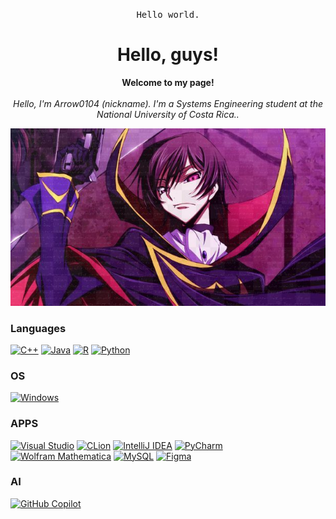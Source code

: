 

<p align="center">
	<samp>Hello world.</samp>
</p>

<h1 align="center">Hello, guys!</h1>

<p align="center">
	<b>Welcome to my page!</b><br><br>
	<i>
		Hello, I'm Arrow0104 (nickname). I'm a Systems Engineering student at the National University of Costa Rica..<br>
	</i>
</p>

<p align="center">
	<img src="https://github.com/Arrow0104/Arrow0104/blob/main/banner.jpg" alt="Banner" />
</p>

<!-- Badges and info -->
### Languages
[![C++](https://img.shields.io/badge/c++-black?style=for-the-badge&logo=cplusplus)](https://github.com/Arrow0104)
[![Java](https://img.shields.io/badge/java-%23ED8B00.svg?style=for-the-badge&logo=openjdk&logoColor=white)](https://github.com/Arrow0104)
[![R](https://img.shields.io/badge/r-%23276DC3.svg?style=for-the-badge&logo=r&logoColor=white)](https://github.com/Arrow0104)
[![Python](https://img.shields.io/badge/python-3776AB.svg?style=for-the-badge&logo=python&logoColor=white)](https://github.com/Arrow0104)
### OS
[![Windows](https://img.shields.io/badge/Windows-black?style=for-the-badge&logo=Windows)](https://github.com/Arrow0104)
### APPS
[![Visual Studio](https://img.shields.io/badge/Visual%20Studio-5C2D91.svg?style=for-the-badge&logo=visual-studio&logoColor=white)](https://github.com/Arrow0104)
[![CLion](https://img.shields.io/badge/CLion-black?style=for-the-badge&logo=clion&logoColor=white)](https://github.com/Arrow0104)
[![IntelliJ IDEA](https://img.shields.io/badge/IntelliJ%20IDEA-000000.svg?style=for-the-badge&logo=intellij-idea&logoColor=white)](https://github.com/Arrow0104)
[![PyCharm](https://img.shields.io/badge/PyCharm-000000.svg?style=for-the-badge&logo=pycharm&logoColor=white)](https://github.com/Arrow0104)
[![Wolfram Mathematica](https://a11ybadges.com/badge?logo=wolframmathematica)](https://github.com/Arrow0104)
[![MySQL](https://img.shields.io/badge/mysql-4479A1.svg?style=for-the-badge&logo=mysql&logoColor=white)](https://github.com/Arrow0104)
[![Figma](https://img.shields.io/badge/figma-%23F24E1E.svg?style=for-the-badge&logo=figma&logoColor=white)](https://github.com/Arrow0104)
### AI
[![GitHub Copilot](https://img.shields.io/badge/github_copilot-8957E5?style=for-the-badge&logo=github-copilot&logoColor=white)](https://github.com/Arrow0104)